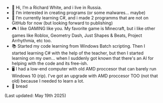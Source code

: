 - 👋 Hi, I’m a Richard White, and i live in Russia.
- 👀 I’m interested in creating programs (or some malwares... maybe)
- 🌱 I’m currently learning C#, and i made 2 programms that are not on GitHub for now (but looking forward to publishing)
- 🎮 I like GAMING like you. My favorite game is Minecraft, but i like other games like Roblox, Geometry Dash, Just Shapes & Beats, Project Arrhythmia, etc too.
- 📚 Started my code learning from Windows Batch scripting. Then I started learning C# with the help of the teacher, but then I started learning on my own... when I suddenly got known that there's an AI for helping with the code and its free-ish.
- 🖥️ I had a low-end computer with old AMD proccesor that can barely run Windows 10 (rip). I've got an upgrade with AMD proccesor TOO (not that old) because I needed to learn a lot.
- 🍞 bread

(Last updated: May 19th 2025)
